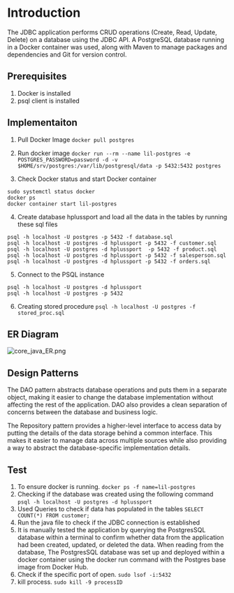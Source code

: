 # Introduction
The JDBC application performs CRUD operations (Create, Read, Update, Delete) on a database using the JDBC API. A PostgreSQL database running in a Docker container was used, along with Maven to manage packages and dependencies and Git for version control.

## Prerequisites
1. Docker is installed
2. psql client is installed

## Implementaiton
1. Pull Docker Image
```docker pull postgres```

2. Run docker image
```docker run --rm --name lil-postgres -e POSTGRES_PASSWORD=password -d -v $HOME/srv/postgres:/var/lib/postgresql/data -p 5432:5432 postgres```

3. Check Docker status and start Docker container
```
sudo systemctl status docker
docker ps
docker container start lil-postgres
```
4. Create database hplussport and load all the data in the tables by running these sql files
```
psql -h localhost -U postgres -p 5432 -f database.sql
psql -h localhost -U postgres -d hplussport -p 5432 -f customer.sql
psql -h localhost -U postgres -d hplussport  -p 5432 -f product.sql
psql -h localhost -U postgres -d hplussport -p 5432 -f salesperson.sql
psql -h localhost -U postgres -d hplussport -p 5432 -f orders.sql
```

5. Connect to the PSQL instance
```
psql -h localhost -U postgres -d hplussport
psql -h localhost -U postgres -p 5432
```
6. Creating stored procedure
```psql -h localhost -U postgres -f stored_proc.sql```
## ER Diagram
![core_java_ER.png](..%2Fassets%2Fcore_java_ER.png)

## Design Patterns
The DAO pattern abstracts database operations and puts them in a separate object, making it easier to change the database implementation without affecting the rest of the application. DAO also provides a clean separation of concerns between the database and business logic.

The Repository pattern provides a higher-level interface to access data by putting the details of the data storage behind a common interface. This makes it easier to manage data across multiple sources while also providing a way to abstract the database-specific implementation details.

## Test
1. To ensure docker is running.
```docker ps -f name=lil-postgres```
2. Checking if the database was created using the following command
```psql -h localhost -U postgres -d hplussport```
3. Used Queries to check if data has populated in the tables
```SELECT COUNT(*) FROM customer;```
4. Run the java file to check if the JDBC connection is established
5. It is manually tested the application by querying the PostgresSQL database within a terminal to confirm whether data from the application had been created, updated, or deleted the data. When reading from the database, The PostgresSQL database was set up and deployed within a docker container using the docker run command with the Postgres base image from Docker Hub.
6. Check if the specific port of open. ```sudo lsof -i:5432```
7. kill process. ```sudo kill -9 processID```